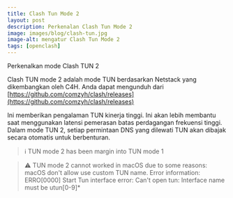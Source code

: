 ```yaml
---
title: Clash Tun Mode 2
layout: post
description: Perkenalan Clash Tun Mode 2
image: images/blog/clash-tun.jpg
image-alt: mengatur Clash Tun Mode 2
tags: [openclash]
---
```

Perkenalkan mode Clash TUN 2

Clash TUN mode 2 adalah mode TUN berdasarkan Netstack yang dikembangkan oleh C4H. Anda dapat mengunduh dari [https://github.com/comzyh/clash/releases](https://github.com/comzyh/clash/releases)

Ini memberikan pengalaman TUN kinerja tinggi. Ini akan lebih membantu saat menggunakan latensi pemerasan batas perdagangan frekuensi tinggi.
Dalam mode TUN 2, setiap permintaan DNS yang dilewati TUN akan dibajak secara otomatis untuk berbenturan.

> ℹ TUN mode 2 has been margin into TUN mode 1

> ⚠️ TUN mode 2 cannot worked in macOS due to some reasons: macOS don't allow use custom TUN name.
> Error information: 
> ERRO[0000] Start Tun interface error: Can't open tun: Interface name must be utun[0-9]*
